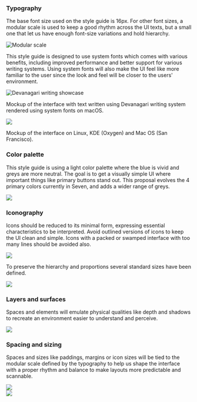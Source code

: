 ### Typography

The base font size used on the style guide is 16px. For other font sizes, a modular scale is used to keep a good rhythm across the UI texts, but a small one that let us have enough font-size variations and hold hierarchy.

![Modular scale](https://www.drupal.org/files/issues/2018-12-03/typography2.png)

This style guide is designed to use system fonts which comes with various benefits, including improved performance and better support for various writing systems. Using system fonts will also make the UI feel like more familiar to the user since the look and feel will be closer to the users' environment.

![Devanagari writing showcase](https://www.drupal.org/files/issues/2018-12-03/typography1.png)

Mockup of the interface with text written using Devanagari writing system rendered using system fonts on macOS.

![](https://www.drupal.org/files/issues/2018-12-03/typography3.png)

Mockup of the interface on Linux, KDE (Oxygen) and Mac OS (San Francisco).

### Color palette

This style guide is using a light color palette where the blue is vivid and greys are more neutral. The goal is to get a visually simple UI where important things like primary buttons stand out. This proposal evolves the 4 primary colors currently in Seven, and adds a wider range of greys.

![](https://www.drupal.org/files/colors.png)

### Iconography

Icons should be reduced to its minimal form, expressing essential characteristics to be interpreted. Avoid outlined versions of icons to keep the UI clean and simple. Icons with a packed or swamped interface with too many lines should be avoided also.

![](https://www.drupal.org/files/issues/2018-12-03/icons.png)

To preserve the hierarchy and proportions several standard sizes have been defined.

![](https://www.drupal.org/files/issues/2018-12-03/icons02.png)

### Layers and surfaces

Spaces and elements will emulate physical qualities like depth and shadows to recreate an environment easier to understand and perceive.

![](https://www.drupal.org/files/issues/2018-12-03/z-index.png)

### Spacing and sizing

Spaces and sizes like paddings, margins or icon sizes will be tied to the modular scale defined by the typography to help us shape the interface with a proper rhythm and balance to make layouts more predictable and scannable.

![](https://www.drupal.org/files/issues/2018-12-03/spaces2.png)  
![](https://www.drupal.org/files/issues/2018-12-03/spaces.png)